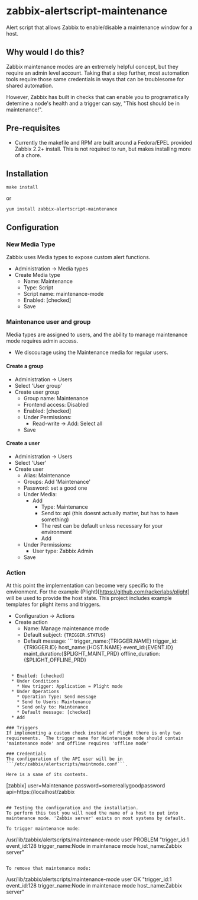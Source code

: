 # zabbix-alertscript-maintenance
Alert script that allows Zabbix to enable/disable a maintenance window for a host.

## Why would I do this?
Zabbix maintenance modes are an extremely helpful concept, but they require an
admin level account.  Taking that a step further, most automation tools require
those same credentials in ways that can be troublesome for shared automation.

However, Zabbix has built in checks that can enable you to programatically
detemine a node's health and a trigger can say,
    "This host should be in maintenance!".

## Pre-requisites
* Currently the makefile and RPM are built around a Fedora/EPEL provided Zabbix 2.2+ install.  This is not required to run, but makes installing more of a chore.

## Installation
```make install```

or

```yum install zabbix-alertscript-maintenance```


## Configuration

### New Media Type
Zabbix uses Media types to expose custom alert functions.

* Administration -> Media types
* Create Media type
  * Name: Maintenance
  * Type: Script
  * Script name: maintenance-mode
  * Enabled: [checked]
  * Save

### Maintenance user and group
Media types are assigned to users, and the ability to manage maintenance mode requires admin access.

* We discourage using the Maintenance media for regular users.

#### Create a group
* Administration -> Users
* Select 'User group'
* Create user group
  * Group name: Maintenance
  * Frontend access: Disabled
  * Enabled: [checked]
  * Under Permissions:
    * Read-write -> Add: Select all
  * Save

#### Create a user
* Administration -> Users
* Select 'User'
* Create user
  * Alias: Maintenance
  * Groups: Add 'Maintenance'
  * Password: set a good one
  * Under Media:
    * Add
      * Type: Maintenance
      * Send to: api (this doesnt actually matter, but has to have something)
      * The rest can be default unless necessary for your environment
      * Add
  * Under Permissions:
    * User type: Zabbix Admin
  * Save

### Action
At this point the implementation can become very specific to the environment.  For the example (Plight)[https://github.com/rackerlabs/plight] will be used to provide the host state.  This project includes example templates for plight items and triggers.

* Configuration -> Actions
* Create action
  * Name: Manage maintenance mode
  * Default subject: ```{TRIGGER.STATUS}```
  * Default message: ```
trigger_name:{TRIGGER.NAME}
trigger_id:{TRIGGER.ID}
host_name:{HOST.NAME}
event_id:{EVENT.ID}
maint_duration:{$PLIGHT_MAINT_PRD}
offline_duration:{$PLIGHT_OFFLINE_PRD}
```

  * Enabled: [checked]
  * Under Conditions
    * New trigger: Application = Plight mode
  * Under Operations
    * Operation Type: Send message
    * Send to Users: Maintenance
    * Send only to: Maintenance
    * Default message: [checked]
  * Add

### Triggers
If implementing a custom check instead of Plight there is only two requirements.  The trigger name for Maintenance mode should contain 'maintenance mode' and offline requires 'offline mode'

### Credentials
The configuration of the API user will be in ```/etc/zabbix/alertscripts/maintmode.conf```.

Here is a same of its contents.
```
[zabbix]
user=Maintenance
password=somereallygoodpassword
api=https://localhost/zabbix
```

## Testing the configuration and the installation.
To perform this test you will need the name of a host to put into maintenance mode. 'Zabbix server' exists on most systems by default.

To trigger maintenance mode:
```
/usr/lib/zabbix/alertscripts/maintenance-mode user PROBLEM "trigger_id:1
event_id:128
trigger_name:Node in maintenace mode
host_name:Zabbix server"
```

To remove that maintenance mode:
```
/usr/lib/zabbix/alertscripts/maintenance-mode user OK "trigger_id:1
event_id:128
trigger_name:Node in maintenace mode
host_name:Zabbix server"
```
